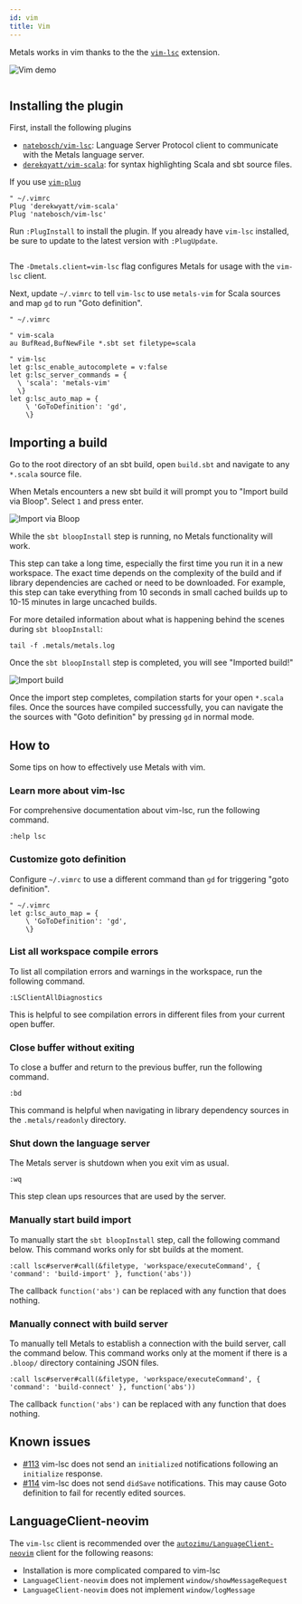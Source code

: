 ```yaml
---
id: vim
title: Vim
---
```


Metals works in vim thanks to the the
[`vim-lsc`](https://github.com/natebosch/vim-lsc/) extension.

![Vim demo](../assets/vim-demo.gif)

```scala mdoc:requirements

```

## Installing the plugin

First, install the following plugins

- [`natebosch/vim-lsc`](https://github.com/natebosch/vim-lsc/): Language Server
  Protocol client to communicate with the Metals language server.
- [`derekqyatt/vim-scala`](https://github.com/derekwyatt/vim-scala): for syntax
  highlighting Scala and sbt source files.

If you use [`vim-plug`](https://github.com/junegunn/vim-plug)

```vim
" ~/.vimrc
Plug 'derekwyatt/vim-scala'
Plug 'natebosch/vim-lsc'
```

Run `:PlugInstall` to install the plugin. If you already have `vim-lsc`
installed, be sure to update to the latest version with `:PlugUpdate`.

```scala mdoc:bootstrap:metals-vim vim-lsc

```

The `-Dmetals.client=vim-lsc` flag configures Metals for usage with the
`vim-lsc` client.

Next, update `~/.vimrc` to tell `vim-lsc` to use `metals-vim` for Scala sources
and map `gd` to run "Goto definition".

```vim
" ~/.vimrc

" vim-scala
au BufRead,BufNewFile *.sbt set filetype=scala

" vim-lsc
let g:lsc_enable_autocomplete = v:false
let g:lsc_server_commands = {
  \ 'scala': 'metals-vim'
  \}
let g:lsc_auto_map = {
    \ 'GoToDefinition': 'gd',
    \}
```

## Importing a build

Go to the root directory of an sbt build, open `build.sbt` and navigate to any
`*.scala` source file.

When Metals encounters a new sbt build it will prompt you to "Import build via
Bloop". Select `1` and press enter.

![Import via Bloop](../assets/vim-import-via-bloop.gif)

While the `sbt bloopInstall` step is running, no Metals functionality will work.

This step can take a long time, especially the first time you run it in a new
workspace. The exact time depends on the complexity of the build and if library
dependencies are cached or need to be downloaded. For example, this step can
take everything from 10 seconds in small cached builds up to 10-15 minutes in
large uncached builds.

For more detailed information about what is happening behind the scenes during
`sbt bloopInstall`:

```
tail -f .metals/metals.log
```

Once the `sbt bloopInstall` step is completed, you will see "Imported build!"

![Import build](../assets/vim-imported-build.png)

Once the import step completes, compilation starts for your open `*.scala`
files. Once the sources have compiled successfully, you can navigate the the
sources with "Goto definition" by pressing `gd` in normal mode.

## How to

Some tips on how to effectively use Metals with vim.

### Learn more about vim-lsc

For comprehensive documentation about vim-lsc, run the following command.

```vim
:help lsc
```

### Customize goto definition

Configure `~/.vimrc` to use a different command than `gd` for triggering "goto
definition".

```vim
" ~/.vimrc
let g:lsc_auto_map = {
    \ 'GoToDefinition': 'gd',
    \}
```

### List all workspace compile errors

To list all compilation errors and warnings in the workspace, run the following
command.

```vim
:LSClientAllDiagnostics
```

This is helpful to see compilation errors in different files from your current
open buffer.

### Close buffer without exiting

To close a buffer and return to the previous buffer, run the following command.

```vim
:bd
```

This command is helpful when navigating in library dependency sources in the
`.metals/readonly` directory.

### Shut down the language server

The Metals server is shutdown when you exit vim as usual.

```vim
:wq
```

This step clean ups resources that are used by the server.

### Manually start build import

To manually start the `sbt bloopInstall` step, call the following command below.
This command works only for sbt builds at the moment.

```vim
:call lsc#server#call(&filetype, 'workspace/executeCommand', { 'command': 'build-import' }, function('abs'))
```

The callback `function('abs')` can be replaced with any function that does
nothing.

### Manually connect with build server

To manually tell Metals to establish a connection with the build server, call
the command below. This command works only at the moment if there is a `.bloop/`
directory containing JSON files.

```vim
:call lsc#server#call(&filetype, 'workspace/executeCommand', { 'command': 'build-connect' }, function('abs'))
```

The callback `function('abs')` can be replaced with any function that does
nothing.

## Known issues

- [#113](https://github.com/natebosch/vim-lsc/issues/113) vim-lsc does not send
  an `initialized` notifications following an `initialize` response.
- [#114](https://github.com/natebosch/vim-lsc/issues/114) vim-lsc does not send
  `didSave` notifications. This may cause Goto definition to fail for recently
  edited sources.

## LanguageClient-neovim

The `vim-lsc` client is recommended over the
[`autozimu/LanguageClient-neovim`](https://github.com/autozimu/LanguageClient-neovim/)
client for the following reasons:

- Installation is more complicated compared to vim-lsc
- `LanguageClient-neovim` does not implement `window/showMessageRequest`
- `LanguageClient-neovim` does not implement `window/logMessage`
